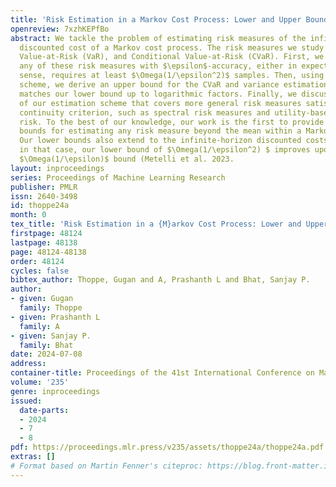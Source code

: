 ```yaml
---
title: 'Risk Estimation in a Markov Cost Process: Lower and Upper Bounds'
openreview: 7xzhKEPfBo
abstract: We tackle the problem of estimating risk measures of the infinite-horizon
  discounted cost of a Markov cost process. The risk measures we study include variance,
  Value-at-Risk (VaR), and Conditional Value-at-Risk (CVaR). First, we show that estimating
  any of these risk measures with $\epsilon$-accuracy, either in expected or high-probability
  sense, requires at least $\Omega(1/\epsilon^2)$ samples. Then, using a truncation
  scheme, we derive an upper bound for the CVaR and variance estimation. This bound
  matches our lower bound up to logarithmic factors. Finally, we discuss an extension
  of our estimation scheme that covers more general risk measures satisfying a certain
  continuity criterion, such as spectral risk measures and utility-based shortfall
  risk. To the best of our knowledge, our work is the first to provide lower and upper
  bounds for estimating any risk measure beyond the mean within a Markovian setting.
  Our lower bounds also extend to the infinite-horizon discounted costs’ mean. Even
  in that case, our lower bound of $\Omega(1/\epsilon^2) $ improves upon the existing
  $\Omega(1/\epsilon)$ bound (Metelli et al. 2023.
layout: inproceedings
series: Proceedings of Machine Learning Research
publisher: PMLR
issn: 2640-3498
id: thoppe24a
month: 0
tex_title: 'Risk Estimation in a {M}arkov Cost Process: Lower and Upper Bounds'
firstpage: 48124
lastpage: 48138
page: 48124-48138
order: 48124
cycles: false
bibtex_author: Thoppe, Gugan and A, Prashanth L and Bhat, Sanjay P.
author:
- given: Gugan
  family: Thoppe
- given: Prashanth L
  family: A
- given: Sanjay P.
  family: Bhat
date: 2024-07-08
address:
container-title: Proceedings of the 41st International Conference on Machine Learning
volume: '235'
genre: inproceedings
issued:
  date-parts:
  - 2024
  - 7
  - 8
pdf: https://proceedings.mlr.press/v235/assets/thoppe24a/thoppe24a.pdf
extras: []
# Format based on Martin Fenner's citeproc: https://blog.front-matter.io/posts/citeproc-yaml-for-bibliographies/
---
```

